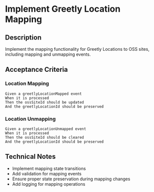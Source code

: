 # Implement Greetly Location Mapping

## Description
Implement the mapping functionality for Greetly Locations to OSS sites, including mapping and unmapping events.

## Acceptance Criteria

### Location Mapping
```gherkin
Given a greetlyLocationMapped event
When it is processed
Then the ossSiteId should be updated
And the greetlyLocationId should be preserved
```

### Location Unmapping
```gherkin
Given a greetlyLocationUnmapped event
When it is processed
Then the ossSiteId should be cleared
And the greetlyLocationId should be preserved
```

## Technical Notes
- Implement mapping state transitions
- Add validation for mapping events
- Ensure proper state preservation during mapping changes
- Add logging for mapping operations 